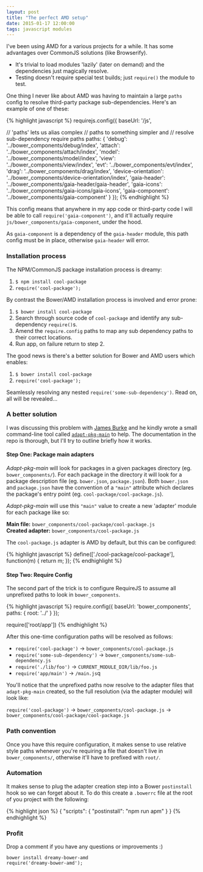 ```yaml
---
layout: post
title: "The perfect AMD setup"
date: 2015-01-17 12:00:00
tags: javascript modules
---
```


I've been using AMD for a various projects for a while. It has some advantages over CommonJS solutions (like Browserify).

- It's trivial to load modules 'lazily' (later on demand) and the dependencies just magically resolve.
- Testing doesn't require special test builds; just `require()` the module to test.

One thing I never like about AMD was having to maintain a large `paths` config to resolve third-party package sub-dependencies. Here's an example of one of these:

{% highlight javascript %}
requirejs.config({
  baseUrl: '/js',

  // 'paths' lets us alias complex
  // paths to something simpler and
  // resolve sub-dependency require paths
  paths: {
    'debug': '../bower_components/debug/index',
    'attach': '../bower_components/attach/index',
    'model': '../bower_components/model/index',
    'view': '../bower_components/view/index',
    'evt': '../bower_components/evt/index',
    'drag': '../bower_components/drag/index',
    'device-orientation': '../bower_components/device-orientation/index',
    'gaia-header': '../bower_components/gaia-header/gaia-header',
    'gaia-icons': '../bower_components/gaia-icons/gaia-icons',
    'gaia-component': '../bower_components/gaia-component'
  }
});
{% endhighlight %}

This config means that anywhere in my app code or third-party code I will be able to call `require('gaia-component')`, and it'll actually require `js/bower_components/gaia-component`, under the hood.

As `gaia-component` is a dependency of the `gaia-header` module, this path config must be in place, otherwise `gaia-header` will error.

### Installation process

The NPM/CommonJS package installation process is dreamy:

1. `$ npm install cool-package`
2. `require('cool-package');`

By contrast the Bower/AMD installation process is involved and error prone:

1. `$ bower install cool-package`
2. Search through source code of `cool-package` and identify any sub-dependency `require()`s.
3. Amend the `require.config` paths to map any sub dependency paths to their correct locations.
4. Run app, on failure return to step 2.

The good news is there's a better solution for Bower and AMD users which enables:

1. `$ bower install cool-package`
2. `require('cool-package');`

Seamlessly resolving any nested `require('some-sub-dependency')`. Read on, all will be revealed...

### A better solution

I was discussing this problem with [James Burke](http://twitter.com/jrburke) and he kindly wrote a small command-line tool called [`adapt-pkg-main`](http://github.com/jrburke/adapt-pkg-main) to help. The documentation in the repo is thorough, but I'll try to outline briefly how it works.

#### Step One: Package main adapters

*Adapt-pkg-main* will look for packages in a given packages directory (eg. `bower_components/`). For each package in the directory it will look for a package description file (eg. `bower.json`, `package.json`). Both `bower.json` and `package.json` have the convention of a `"main"` attribute which declares the package's entry point (eg. `cool-package/cool-package.js`).

*Adapt-pkg-main* will use this `"main"` value to create a new 'adapter' module for each package like so:

**Main file:** `bower_components/cool-package/cool-package.js`<br/>
**Created adapter:** `bower_components/cool-package.js`

The `cool-package.js` adapter is AMD by default, but this can be configured:

{% highlight javascript %}
define(['./cool-package/cool-package'], function(m) { return m; });
{% endhighlight %}

#### Step Two: Require Config

The second part of the trick is to configure RequireJS to assume all unprefixed paths to look in `bower_components`.

{% highlight javascript %}
require.config({
  baseUrl: 'bower_components',
  paths: { root: '../' }
});

require(['root/app'])
{% endhighlight %}

After this one-time configuration paths will be resolved as follows:

- `require('cool-package')` -> `bower_components/cool-package.js`
- `require('some-sub-dependency')` -> `bower_components/some-sub-dependency.js`
- `require('./lib/foo')` -> `CURRENT_MODULE_DIR/lib/foo.js`
- `require('app/main')` -> `/main.js`q

You'll notice that the unprefixed paths now resolve to the adapter files that `adapt-pkg-main` created, so the full resolution (via the adapter module) will look like:

`require('cool-package')` -> `bower_components/cool-package.js` -> `bower_components/cool-package/cool-package.js`

### Path convention

Once you have this require configuration, it makes sense to use relative style paths whenever you're requiring a file that doesn't live in `bower_components/`, otherwise it'll have to prefixed with `root/`.

### Automation

It makes sense to plug the adapter creation step into a Bower `postinstall` hook so we can forget about it. To do this create a `.bowerrc` file at the root of you project with the following:

{% highlight json %}
{
  "scripts": {
    "postinstall": "npm run apm"
  }
}
{% endhighlight %}

### Profit

Drop a comment if you have any questions or improvements :)

`bower install dreamy-bower-amd`<br/>
`require('dreamy-bower-amd');`
